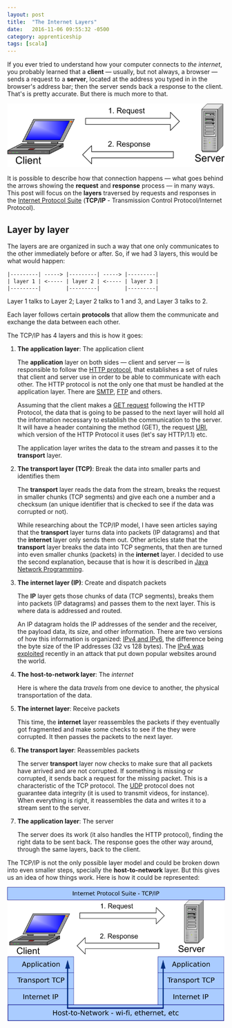 ```yaml
---
layout: post
title:  "The Internet Layers"
date:   2016-11-06 09:55:32 -0500
category: apprenticeship
tags: [scala]
---
```


If you ever tried to understand how your computer connects to *the internet*, you probably learned that a **client** &mdash; usually, but not always, a browser &mdash; sends a request to a **server**,  located at the address you typed in in the browser's address bar; then the server sends back a response to the client. That's is pretty accurate. But there is much more to that.<!--more-->

![Client Server Model](/images/client-server.png)

It is possible to describe how that connection happens &mdash; what goes behind the arrows showing the **request** and **response** process &mdash; in many ways. This post will focus on the **layers** traversed by requests and responses in the [Internet Protocol Suite](https://en.wikipedia.org/wiki/Internet_protocol_suite) (**TCP/IP** - Transmission Control Protocol/Internet Protocol).

## Layer by layer

The layers are are organized in such a way that one only communicates to the other immediately before or after. So, if we had 3 layers, this would be what would happen:

```
|---------| -----> |---------| -----> |---------|
| layer 1 | <----- | layer 2 | <----- | layer 3 |
|---------|        |---------|        |---------|
```

Layer 1 talks to Layer 2; Layer 2 talks to 1 and 3, and Layer 3 talks to 2.

Each layer follows certain **protocols** that allow them the communicate and exchange the data between each other.

The TCP/IP has 4 layers and this is how it goes:

1. **The application layer**: The application client

    The **application** layer on both sides &mdash; client and server &mdash; is responsible to follow the [HTTP protocol](https://en.wikipedia.org/wiki/Hypertext_Transfer_Protocol), that establishes a set of rules that client and server use in order to be able to communicate with each other. The HTTP protocol is not the only one that must be handled at the application layer. There are [SMTP](https://en.wikipedia.org/wiki/Simple_Mail_Transfer_Protocol), [FTP](https://en.wikipedia.org/wiki/File_Transfer_Protocol) and others.

    Assuming that the client makes a [GET request](https://www.w3.org/Protocols/rfc2616/rfc2616-sec9.html#sec9.3) following the HTTP Protocol, the data that is going to be passed to the next layer will hold all the information necessary to establish the communication to the server. It will have a header containing the method (GET), the request [URI](https://tools.ietf.org/html/rfc3986), which version of the HTTP Protocol it uses (let's say HTTP/1.1) etc.

    The application layer writes the data to the stream and passes it to the **transport** layer.

2. **The transport layer (TCP)**: Break the data into smaller parts and identifies them

    The **transport** layer reads the data from the stream, breaks the request in smaller chunks (TCP segments) and give each one a number and a checksum (an unique identifier that is checked to see if the data was corrupted or not).

    While researching about the TCP/IP model, I have seen articles saying that the **transport** layer turns data into packets (IP datagrams) and that the **internet** layer only sends them out. Other articles state that the **transport** layer breaks the data into TCP segments, that then are turned into even smaller chunks (packets) in the **internet** layer. I decided to use the second explanation, because that is how it is described in [Java Network Programming](http://shop.oreilly.com/product/9780596007218.do).

3. **The internet layer (IP)**: Create and dispatch packets

    The **IP** layer gets those chunks of data (TCP segments), breaks them into packets (IP datagrams) and passes them to the next layer. This is where data is addressed and routed.

    An IP datagram holds the IP addresses of the sender and the receiver, the payload data, its size, and other information. There are two versions of how this information is organized: [IPv4 and IPv6](https://www.arin.net/knowledge/ipv4_ipv6.pdf), the difference being the byte size of the IP addresses (32 vs 128 bytes). The [IPv4 was exploited](https://twitter.com/eastdakota/status/783841607963381760) recently in an attack that put down popular websites around the world.

4. **The host-to-network layer**: The *internet*

    Here is where the data *travels* from one device to another, the physical transportation of the data.

5. **The internet layer**: Receive packets

    This time, the **internet** layer reassembles the packets if they eventually got fragmented and make some checks to see if the they were corrupted. It then passes the packets to the next layer.

6. **The transport layer**: Reassembles packets

    The server **transport** layer now checks to make sure that all packets have arrived and are not corrupted. If something is missing or corrupted, it sends back a request for the missing packet. This is a characteristic of the TCP protocol. The [UDP](https://en.wikipedia.org/wiki/User_Datagram_Protocol) protocol does not guarantee data integrity (it is used to transmit videos, for instance). When everything is right, it reassembles the data and writes it to a stream sent to the server.

7. **The application layer**: The server

    The server does its work (it also handles the HTTP protocol), finding the right data to be sent back. The response goes the other way around, through the same layers, back to the client.

The TCP/IP is not the only possible layer model and could be broken down into even smaller steps, specially the **host-to-network** layer. But this gives us an idea of how things work. Here is how it could be represented:

![Internet Protocol Suite](/images/tcp-ip.png)
